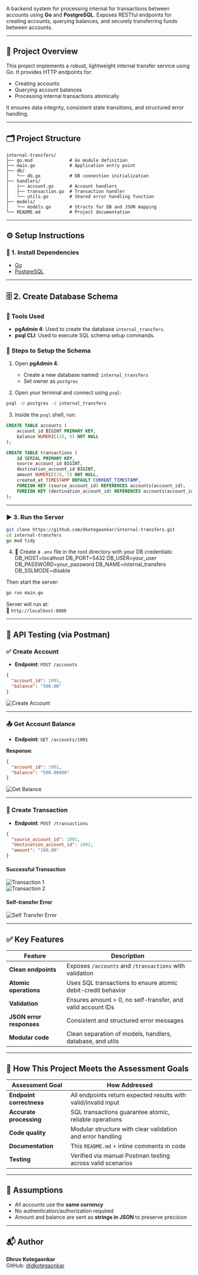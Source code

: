 A backend system for processing internal for transactions between accounts using **Go** and **PostgreSQL**. Exposes RESTful endpoints for creating accounts, querying balances, and securely transferring funds between accounts.

---

## 📌 Project Overview

This project implements a robust, lightweight internal transfer service using Go. It provides HTTP endpoints for:

- Creating accounts
- Querying account balances
- Processing internal transactions atomically

It ensures data integrity, consistent state transitions, and structured error handling.

---

## 🗂️ Project Structure

```
internal-transfers/
├── go.mod              # Go module definition
├── main.go             # Application entry point
├── db/
│   └── db.go           # DB connection initialization
├── handlers/
│   ├── account.go      # Account handlers
│   ├── transaction.go  # Transaction handler
│   └── utils.go        # Shared error handling function
├── models/
│   └── models.go       # Structs for DB and JSON mapping
└── README.md           # Project documentation
```

---

## ⚙️ Setup Instructions

### 🧱 1. Install Dependencies

- [Go](https://golang.org/doc/install)
- [PostgreSQL](https://www.postgresql.org/download/)

---

## 🗄️ 2. Create Database Schema

### 🔧 Tools Used

- **pgAdmin 4**: Used to create the database `internal_transfers`.
- **psql CLI**: Used to execute SQL schema setup commands.

### 📘 Steps to Setup the Schema

1. Open **pgAdmin 4**:
   - Create a new database named: `internal_transfers`
   - Set owner as `postgres`

2. Open your terminal and connect using `psql`:

```bash
psql -U postgres -d internal_transfers
```

3. Inside the `psql` shell, run:

```sql
CREATE TABLE accounts (
    account_id BIGINT PRIMARY KEY,
    balance NUMERIC(20, 5) NOT NULL
);

CREATE TABLE transactions (
    id SERIAL PRIMARY KEY,
    source_account_id BIGINT,
    destination_account_id BIGINT,
    amount NUMERIC(20, 5) NOT NULL,
    created_at TIMESTAMP DEFAULT CURRENT_TIMESTAMP,
    FOREIGN KEY (source_account_id) REFERENCES accounts(account_id),
    FOREIGN KEY (destination_account_id) REFERENCES accounts(account_id)
);
```

---

### ▶️ 3. Run the Server

```bash
git clone https://github.com/dkotegaonkar/internal-transfers.git
cd internal-transfers
go mod tidy
```

4. 📁 Create a `.env` file in the root directory with your DB credentials:
DB_HOST=localhost
DB_PORT=5432
DB_USER=your_user
DB_PASSWORD=your_password
DB_NAME=internal_transfers
DB_SSLMODE=disable

Then start the server:

```bash
go run main.go
```

Server will run at:  
📍 `http://localhost:8080`

---

## 🧪 API Testing (via Postman)

### ✅ Create Account

- **Endpoint**: `POST /accounts`

```json
{
  "account_id": 1001,
  "balance": "500.00"
}
```

![Create Account](assets/account_create.png)

---

### 📤 Get Account Balance

- **Endpoint**: `GET /accounts/1001`

**Response**:

```json
{
  "account_id": 1001,
  "balance": "500.00000"
}
```

![Get Balance](assets/get_balance.png)

---

### 🔁 Create Transaction

- **Endpoint**: `POST /transactions`

```json
{
  "source_account_id": 1001,
  "destination_account_id": 1002,
  "amount": "100.00"
}
```

#### Successful Transaction
![Transaction 1](assets/transaction1.png)  
![Transaction 2](assets/transaction2.png)

#### Self-transfer Error
![Self Transfer Error](assets/self_transfer_error.png)

---

## ✅ Key Features

| Feature                 | Description                                                  |
|-------------------------|--------------------------------------------------------------|
| **Clean endpoints**     | Exposes `/accounts` and `/transactions` with validation      |
| **Atomic operations**   | Uses SQL transactions to ensure atomic debit-credit behavior |
| **Validation**          | Ensures amount > 0, no self-transfer, and valid account IDs  |
| **JSON error responses**| Consistent and structured error messages                     |
| **Modular code**        | Clean separation of models, handlers, database, and utils    |

---

## 🧩 How This Project Meets the Assessment Goals

| Assessment Goal         | How Addressed                                               |
|-------------------------|-------------------------------------------------------------|
| **Endpoint correctness**| All endpoints return expected results with valid/invalid input |
| **Accurate processing** | SQL transactions guarantee atomic, reliable operations      |
| **Code quality**        | Modular structure with clear validation and error handling  |
| **Documentation**       | This `README.md` + inline comments in code                  |
| **Testing**             | Verified via manual Postman testing across valid scenarios  |

---

## 📌 Assumptions

- All accounts use the **same currency**
- No authentication/authorization required
- Amount and balance are sent as **strings in JSON** to preserve precision

---

## 📬 Author

**Dhruv Kotegaonkar**  
GitHub: [@dkotegaonkar](https://github.com/dkotegaonkar)
